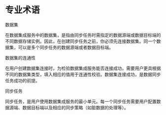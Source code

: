 # 专业术语

数据集

在数据集成服务中的数据集，是指由同步任务时需指定的数据源端或数据目标端的不同数据存储实例。因此，在创建同步任务之前，你必须先连接数据集。同一个数据集，可以是多个同步任务的数据源端或者数据目标端。

数据集的连通性

在用户创建数据集连接时，为检验数据集成服务能否连接成功，需要用户更具根据不同的数据集类型，填入相应的值用于连通性校验。数据集连接成功，是数据同步任务成功的前提。

同步任务

同步任务，是用户使用数据集成服务的最小单元。每一个同步任务需要用户配置数据源端、数据目标端以及相应的同步策略（如脏数据的处理等）。